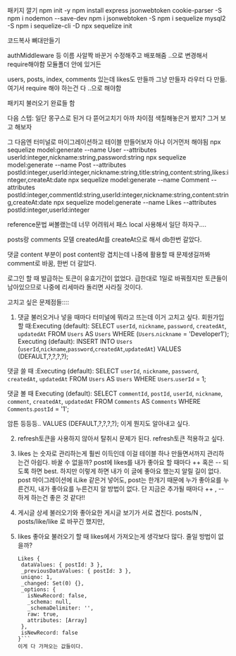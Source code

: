 패키지 깔기
npm init -y
npm install express jsonwebtoken cookie-parser -S
npm i nodemon --save-dev
npm i jsonwebtoken -S
npm i sequelize mysql2 -S
npm i sequelize-cli -D
npx sequelize init

코드복사
뼈대만들기

authMiddleware 등 이름 사알짝 바꾼거 수정해주고 배포해줌
..으로 변경해서 require해야함 모듈폴더 안에 있거든

users, posts, index, comments 있는데 likes도 만들까 그냥 만들자
라우터 다 만듦. 여기서 require 해야 하는건 다 ..으로 해야함

패키지 불러오기 완료들 함

다음 스텝: 일단 몽구스로 된거 다 뜯어고치기
아까 차이점 색칠해놓은거 봤지? 그거 보고 해보자

그 다음엔 터미널로 마이그레이션하고 테이블 만들어보자
아냐 이거먼저 해야됨
npx sequelize model:generate --name User --attributes userId:integer,nickname:string,password:string
npx sequelize model:generate --name Post --attributes postId:integer,userId:integer,nickname:string,title:string,content:string,likes:integer,createAt:date
npx sequelize model:generate --name Comment --attributes postId:integer,commentId:string,userId:integer,nickname:string,content:string,createAt:date
npx sequelize model:generate --name Likes --attributes postId:integer,userId:integer

reference문법 써볼랬는데 너무 어려워서 패스
local 사용해서 일단 하자구....

posts랑 comments 모델 createdAt를 createAt으로 해서 db한번 갈았다.

댓글 content 부분이 post content랑 겹치는데 나중에 활용할 때 문제생길까봐 comment로 바꿈, 한번 더 갈았다.

로그인 할 때 발급하는 토큰이 유효기간이 없었다. 급한대로 1일로 바꿔줬지만 토큰들이 남아있으므로 나중에 리세마라 돌리면 사라질 것이다.

고치고 싶은 문제점들::::

1. 댓글 불러오거나 넣을 때마다 터미널에 뭐라고 뜨는데 이거 고치고 싶다.
   회원가입 할 때:Executing (default): SELECT `userId`, `nickname`, `password`, `createdAt`, `updatedAt` FROM `Users` AS `Users` WHERE (`Users`.`nickname` = 'Developer1');
   Executing (default): INSERT INTO `Users` (`userId`,`nickname`,`password`,`createdAt`,`updatedAt`) VALUES (DEFAULT,?,?,?,?);

댓글 쓸 때 :Executing (default): SELECT `userId`, `nickname`, `password`, `createdAt`, `updatedAt` FROM `Users` AS `Users` WHERE `Users`.`userId` = 1;

댓글 볼 때 Executing (default): SELECT `commentId`, `postId`, `userId`, `nickname`, `comment`, `createdAt`, `updatedAt` FROM `Comments` AS `Comments` WHERE `Comments`.`postId` = '1';

암튼 등등등..
VALUES (DEFAULT,?,?,?,?); 이게 뭔지도 알아내고 싶다.

2. refresh토큰을 사용하지 않아서 탈취시 문제가 된다. refresh토큰 적용하고 싶다.

3. likes 는 숫자로 관리하는게 훨씬 이득인데 이걸 테이블 하나 만들면서까지 관리하는건 아쉽다. 바꿀 수 없을까?
   post에 likes를 내가 좋아요 할 때마다 ++ 혹은 -- 되도록 하면 best.
   하지만 이렇게 하면 내가 이 글에 좋아요 했는지 알릴 길이 없다.
   post 마이그레이션에 iLike 같은거 넣어도, post는 한개기 때문에 누가 좋아요를 누른건지, 내가 좋아요를 누른건지 알 방법이 없다.
   단 지금은 추가될 때마다 ++ , -- 하게 하는건 좋은 것 같다!!

4. 게시글 상세 불러오기와 좋아요한 게시글 보기가 서로 겹친다.
   posts/N , posts/like/like 로 바꾸긴 했지만,

5. likes 좋아요 불러오기 할 때 likes에서 가져오는게 생각보다 많다. 줄일 방법이 없을까?
   ````
   Likes {
    dataValues: { postId: 3 },
    _previousDataValues: { postId: 3 },
    uniqno: 1,
    _changed: Set(0) {},
    _options: {
      isNewRecord: false,
      _schema: null,
      _schemaDelimiter: '',
      raw: true,
      attributes: [Array]
    },
    isNewRecord: false
   }```
   이게 다 가져오는 값들이다.
   ````

